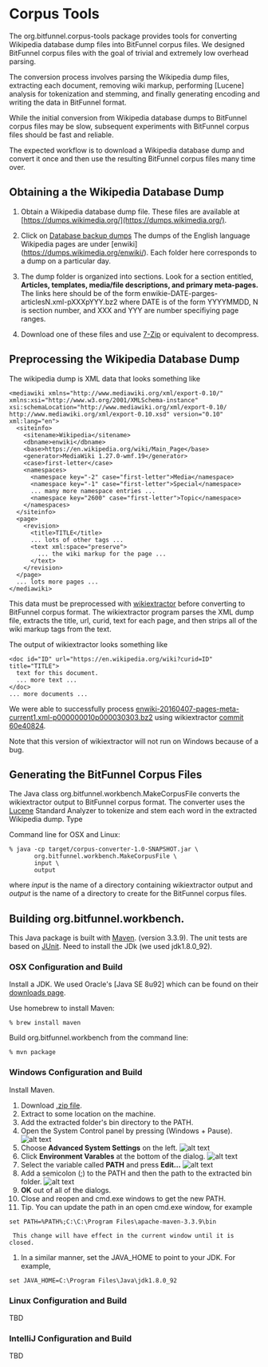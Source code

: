 # Corpus Tools

The org.bitfunnel.corpus-tools package provides tools for converting Wikipedia 
database dump files into BitFunnel corpus files. We designed BitFunnel corpus
files with the goal of trivial and extremely low overhead parsing.

The conversion process involves parsing the Wikipedia dump files, extracting
each document, removing wiki markup, performing [Lucene] analysis for
tokenization and stemming, and finally generating encoding and writing
the data in BitFunnel format.

While the initial conversion from Wikipedia database dumps to BitFunnel corpus 
files may be slow, subsequent experiments with BitFunnel corpus files should be fast and reliable.

The expected workflow is to download a Wikipedia database dump and convert it
once and then use the resulting BitFunnel corpus files many time over.

## Obtaining a the Wikipedia Database Dump

1. Obtain a Wikipedia database dump file.  These files are available at 
[https://dumps.wikimedia.org/](https://dumps.wikimedia.org/).

1. Click on [Database backup dumps](https://dumps.wikimedia.org/backup-index.html) 
The dumps of the English language Wikipedia pages are under [enwiki]
(https://dumps.wikimedia.org/enwiki/). Each folder here corresponds to
a dump on a particular day.

1. The dump folder is organized into sections. Look for a section entitled,
**Articles, templates, media/file descriptions, and primary meta-pages.**
The links here should be of the form enwikie-DATE-parges-articlesN.xml-pXXXpYYY.bz2
where DATE is of the form YYYYMMDD, N is section number, and XXX and YYY
are number specifiying page ranges.

1. Download one of these files and use [7-Zip](http://www.7-zip.org/) or equivalent to decompress.

## Preprocessing the Wikipedia Database Dump

The wikipedia dump is XML data that looks something like

~~~
<mediawiki xmlns="http://www.mediawiki.org/xml/export-0.10/" xmlns:xsi="http://www.w3.org/2001/XMLSchema-instance" xsi:schemaLocation="http://www.mediawiki.org/xml/export-0.10/ http://www.mediawiki.org/xml/export-0.10.xsd" version="0.10" xml:lang="en">
  <siteinfo>
    <sitename>Wikipedia</sitename>
    <dbname>enwiki</dbname>
    <base>https://en.wikipedia.org/wiki/Main_Page</base>
    <generator>MediaWiki 1.27.0-wmf.19</generator>
    <case>first-letter</case>
    <namespaces>
      <namespace key="-2" case="first-letter">Media</namespace>
      <namespace key="-1" case="first-letter">Special</namespace>
      ... many more namespace entries ...
      <namespace key="2600" case="first-letter">Topic</namespace>
    </namespaces>
  </siteinfo>
  <page>
    <revision>
      <title>TITLE</title>
      ... lots of other tags ...
      <text xml:space="preserve">
        ... the wiki markup for the page ...
      </text>
    </revision>
  </page>
  ... lots more pages ...
</mediawiki>
~~~

This data must be preprocessed with [wikiextractor](https://github.com/attardi/wikiextractor)
before converting to BitFunnel corpus format. The wikiextractor program
parses the XML dump file, extracts the title, url, curid, text for each
page, and then strips all of the wiki markup tags from the text.

The output of wikiextractor looks something like

~~~
<doc id="ID" url="https://en.wikipedia.org/wiki?curid=ID" title="TITLE">
  text for this document.
  ... more text ...
</doc>
... more documents ...
~~~

We were able to successfully process [enwiki-20160407-pages-meta-current1.xml-p000000010p000030303.bz2](https://dumps.wikimedia.org/enwiki/20160407/enwiki-20160407-pages-meta-current1.xml-p000000010p000030303.bz2) using wikiextractor [commit 60e40824](https://github.com/attardi/wikiextractor/commit/60e4082440b626465b2df30301ab00c3a04cd79b).

Note that this version of wikiextractor will not run on Windows
because of a bug.

## Generating the BitFunnel Corpus Files
The Java class org.bitfunnel.workbench.MakeCorpusFile converts
the wikiextractor output to BitFunnel corpus format.
The converter uses the [Lucene](https://lucene.apache.org/) Standard Analyzer
to tokenize and stem each word in the extracted Wikipedia dump.
Type

Command line for OSX and Linux:
~~~
% java -cp target/corpus-converter-1.0-SNAPSHOT.jar \
       org.bitfunnel.workbench.MakeCorpusFile \
       input \
       output
~~~

where _input_ is the name of a directory containing wikiextractor
output and _output_ is the name of a directory to create for the
BitFunnel corpus files.

## Building org.bitfunnel.workbench.

This Java package is built with [Maven](https://maven.apache.org/).
(version 3.3.9).
The unit tests are based on [JUnit](http://junit.org/).
Need to install the JDk (we used jdk1.8.0_92).

### OSX Configuration and Build
Install a JDK. We used Oracle's [Java SE 8u92] which can be
found on their [downloads page](http://www.oracle.com/technetwork/java/javase/downloads/index.html).

Use homebrew to install Maven:
~~~
% brew install maven
~~~

Build org.bitfunnel.workbench from the command line:
~~~
% mvn package
~~~

### Windows Configuration and Build

Install Maven.

1. Download [.zip file](https://maven.apache.org/download.cgi).
1. Extract to some location on the machine.
1. Add the extracted folder's bin directory to the PATH.
  1. Open the System Control panel by pressing (Windows + Pause).
  ![alt text](https://github.com/MikeHopcroft/wbtest/blob/master/sample/README/system-control-panel.png)
  1. Choose **Advanced System Settings** on the left.
  ![alt text](https://github.com/MikeHopcroft/wbtest/blob/master/sample/README/advanced-system-settings.png)
  1. Click **Environment Varables** at the bottom of the dialog.
  ![alt text](https://github.com/MikeHopcroft/wbtest/blob/master/sample/README/environment-variables.png)
  1. Select the variable called **PATH** and press **Edit...**
  ![alt text](https://github.com/MikeHopcroft/wbtest/blob/master/sample/README/system-control-panel.png)
  1. Add a semicolon (;) to the PATH and then the path to the extracted bin folder.
  ![alt text](https://github.com/MikeHopcroft/wbtest/blob/master/sample/README/edit-user-variable.png)
  1. **OK** out of all of the dialogs.
  1. Close and reopen and cmd.exe windows to get the new PATH.
  1. Tip. You can update the path in an open cmd.exe window, for example
~~~
set PATH=%PATH%;C:\C:\Program Files\apache-maven-3.3.9\bin
~~~
     This change will have effect in the current window until it is closed.
  1. In a similar manner, set the JAVA_HOME to point to your JDK. For example,
~~~
set JAVA_HOME=C:\Program Files\Java\jdk1.8.0_92
~~~


### Linux Configuration and Build
TBD

### IntelliJ Configuration and Build
TBD


